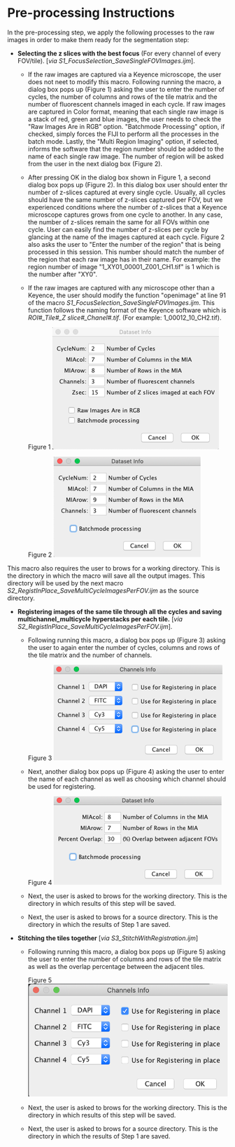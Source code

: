 # Pre-processing Instructions

In the pre-processing step, we apply the following processes to the raw images in order to make them ready for the segmentation step:
* **Selecting the z slices with the best focus** (For every channel of every FOV/tile). [*via S1_FocusSelection_SaveSingleFOVImages.ijm*]. 
  * If the raw images are captured via a Keyence microscope, the user does not neet to modify this macro. Following running the macro, a dialog box pops up (Figure 1) asking the user to enter the number of cycles, the number of columns and rows of the tile matrix and the number of fluorescent channels imaged in each cycle. If raw images are captured in Color format, meaning that each single raw image is a stack of red, green and blue images, the user needs to check the "Raw Images Are in RGB" option. "Batchmode Processing" option, if checked, simply forces the FIJI to perform all the processes in the batch mode. Lastly, the "Multi Region Imaging" option, if selected, informs the software that the region number should be added to the name of each single raw image. The number of region will be asked from the user in the next dialog box (Figure 2).
  
  * After pressing OK in the dialog box shown in Figure 1, a second dialog box pops up (Figure 2). In this dialog box user should enter thr number of z-slices captured at every single cycle. Usually, all cycles should have the same number of z-slices captured per FOV, but we experienced conditions where the number of z-slices that a Keyence microscope captures grows from one cycle to another. In any case, the number of z-slices remain the same for all FOVs within one cycle. User can easily find the number of z-slices per cycle by glancing at the name of the images captured at each cycle. Figure 2 also asks the user to "Enter the number of the region" that is being processed in this session. This number should match the number of the region that each raw image has in their name. For example: the region number of image "1_XY01_00001_Z001_CH1.tif" is 1 which is the number after "XY0".
  
  * If the raw images are captured with any microscope other than a Keyence, the user should modify the function "openimage" at line 91 of the macro *S1_FocusSelection_SaveSingleFOVImages.ijm*. This function follows the naming format of the Keyence software which is *ROI#_Tile#_Z slice#_Chanel#.tif*. (For example: 1_00012_10_CH2.tif).
  
    Figure 1 
    ![](Images/Figure%201.png) 
    
    Figure 2
    ![](Images/Figure%202.png) 

This macro also requires the user to brows for a working directory. This is the directory in which the macro will save all the output images. This directory will be used by the next macro *S2_RegistInPlace_SaveMultiCycleImagesPerFOV.ijm* as the source directory.


* **Registering images of the same tile through all the cycles and saving multichannel_multicycle hyperstacks per each tile.** [*via S2_RegistInPlace_SaveMultiCycleImagesPerFOV.ijm*].
  * Following running this macro, a dialog box pops up (Figure 3) asking the user to again enter the number of cycles, columns and rows of the tile matrix and the number of channels.

    Figure 3
    ![](Images/Figure%203.png) 


  * Next, another dialog box pops up (Figure 4) asking the user to enter the name of each channel as well as choosing which channel should be used for registering.  
  
    Figure 4
    ![](Images/Figure%204.png) 
    
  * Next, the user is asked to brows for the working directory. This is the directory in which results of this step will be saved.
  
  * Next, the user is asked to brows for a source directory. This is the directory in which the results of Step 1 are saved.
  
* **Stitching the tiles together** [*via S3_StitchWithRegistration.ijm*]
  * Following running this macro, a dialog box pops up (Figure 5) asking the user to enter the number of columns and rows of the tile matrix as well as the overlap percentage between the adjacent tiles.
  
    Figure 5
    ![](Images/Figure%205.png) 
    
  * Next, the user is asked to brows for the working directory. This is the directory in which results of this step will be saved.
  
  * Next, the user is asked to brows for a source directory. This is the directory in which the results of Step 1 are saved.
  

